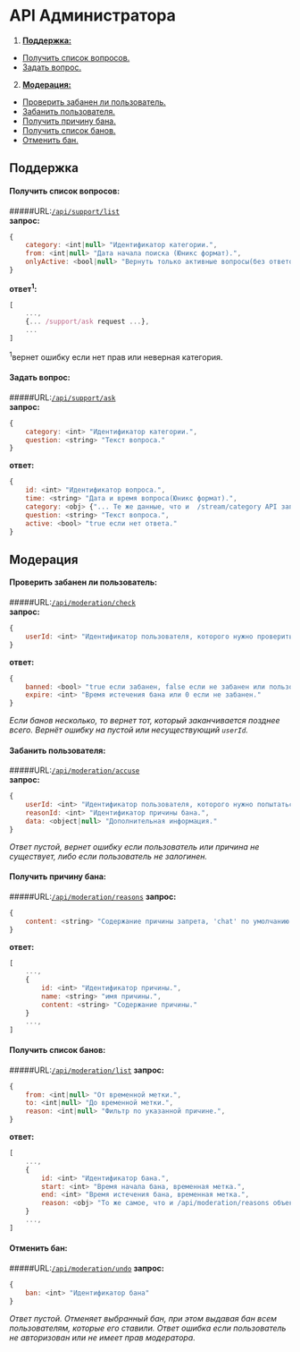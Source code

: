 API Администратора
==================

1. [**Поддержка:**](#Поддержка)  
  - [Получить список вопросов.](#Получить-список-вопросов)
  - [Задать вопрос.](#Задать-вопрос)
2. [**Модерация:**](#Модерация)  
  - [Проверить забанен ли пользователь.](#Проверить-забанен-ли-пользователь)
  - [Забанить пользователя.](#Забанить-пользователя)
  - [Получить причину бана.](#Получить-причину-бана)
  - [Получить список банов.](#Получить-список-банов)
  - [Отменить бан.](#Отменить-бан)

## Поддержка

#### Получить список вопросов:
#####URL:[`/api/support/list`](http://funstream.tv/api/support/list)  
**запрос:**
```js
{
    category: <int|null> "Идентификатор категории.",
    from: <int|null> "Дата начала поиска (Юникс формат).",
    onlyActive: <bool|null> "Вернуть только активные вопросы(без ответов), true по умолчанию."
}
```
**ответ<sup>1</sup>:**
```js
[
    ...,
    {... /support/ask request ...},
    ...
]
```
<sup>1</sup>вернет ошибку если нет прав или неверная категория.

#### Задать вопрос:  
#####URL:[`/api/support/ask`](http://funstream.tv/api/support/ask)  
**запрос:**
```js
{
    category: <int> "Идентификатор категории.",
    question: <string> "Текст вопроса."
}
```
**ответ:**
```js
{
    id: <int> "Идентификатор вопроса.",
    time: <string> "Дата и время вопроса(Юникс формат).",
    category: <obj> {"... Те же данные, что и  /stream/category API запрос, без опций..."},
    question: <string> "Текст вопроса.",
    active: <bool> "true если нет ответа."
}
```

## Модерация

####  Проверить забанен ли пользователь:  
#####URL:[`/api/moderation/check`](http://funstream.tv/api/moderation/check)  
**запрос:**
```js
{
    userId: <int> "Идентификатор пользователя, которого нужно проверить."
}
```
**ответ:**
```js
{
    banned: <bool> "true если забанен, false если не забанен или пользователь не существует.",
    expire: <int> "Время истечения бана или 0 если не забанен."
}
```
*Если банов несколько, то вернет тот, который заканчивается позднее всего. Вернёт ошибку на пустой или 
несуществующий `userId`.*

#### Забанить пользователя:  
#####URL:[`/api/moderation/accuse`](http://funstream.tv/api/moderation/accuse)  
**запрос:**
```js
{
    userId: <int> "Идентификатор пользователя, которого нужно попытаться забанить.",
    reasonId: <int> "Идентификатор причины бана.",
    data: <object|null> "Дополнительная информация."
}
```
*Ответ пустой, вернет ошибку если пользователь или причина не существует, либо если пользователь не залогинен.*

#### Получить причину бана:
#####URL:[`/api/moderation/reasons`](http://funstream.tv/api/moderation/reasons)
**запрос:**
```js
{
    content: <string> "Содержание причины запрета, 'chat' по умолчанию."
}
```
 
**ответ:**
```js
[
    ...,
    {
        id: <int> "Идентификатор причины.",
        name: <string> "имя причины.",
        content: <string> "Содержание причины."
    }
    ...,
]
```

#### Получить список банов:
#####URL:[`/api/moderation/list`](http://funstream.tv/api/moderation/list)
**запрос:**
```js
{
    from: <int|null> "От временной метки.",
    to: <int|null> "До временной метки.",
    reason: <int|null> "Фильтр по указанной причине.",
}
```
**ответ:**
```js
[
    ...,
    {
        id: <int> "Идентификатор бана.",
        start: <int> "Время начала бана, временная метка.",
        end: <int> "Время истечения бана, временная метка.",
        reason: <obj> "То же самое, что и /api/moderation/reasons объект"
    }
    ...,
]
```
 
#### Отменить бан:
#####URL:[`/api/moderation/undo`](http://funstream.tv/api/moderation/undo)
**запрос:**
```js
{
    ban: <int> "Идентификатор бана"
}
```
*Ответ пустой.*
*Отменяет выбранный бан, при этом выдавая бан всем пользователям, которые его ставили.*
*Ответ ошибка если пользователь не авторизован или не имеет прав модератора.*

